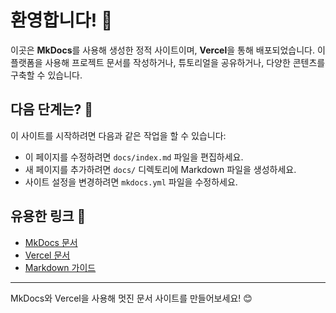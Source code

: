 # 환영합니다! 🎉

이곳은 **MkDocs**를 사용해 생성한 정적 사이트이며, **Vercel**을 통해 배포되었습니다. 이 플랫폼을 사용해 프로젝트 문서를 작성하거나, 튜토리얼을 공유하거나, 다양한 콘텐츠를 구축할 수 있습니다.

## 다음 단계는? 🚀

이 사이트를 시작하려면 다음과 같은 작업을 할 수 있습니다:

- 이 페이지를 수정하려면 `docs/index.md` 파일을 편집하세요.
- 새 페이지를 추가하려면 `docs/` 디렉토리에 Markdown 파일을 생성하세요.
- 사이트 설정을 변경하려면 `mkdocs.yml` 파일을 수정하세요.

## 유용한 링크 🔗

- [MkDocs 문서](https://www.mkdocs.org/)
- [Vercel 문서](https://vercel.com/docs)
- [Markdown 가이드](https://www.markdownguide.org/)

---

MkDocs와 Vercel을 사용해 멋진 문서 사이트를 만들어보세요! 😊
